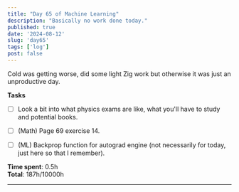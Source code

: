 ```yaml
---
title: "Day 65 of Machine Learning"
description: "Basically no work done today."
published: true
date: '2024-08-12'
slug: 'day65'
tags: ['log']
post: false
---
```

<script>
    import Image from '$lib/components/Image.svelte';
</script>

Cold was getting worse, did some light Zig work but otherwise it was just an unproductive day.

**Tasks**
- [ ] Look a bit into what physics exams are like, what you'll have to study and potential books.
- [ ] (Math) Page 69 exercise 14.
- [ ] (ML) Backprop function for autograd engine (not necessarily for today, just here so that I remember).


**Time spent**: 0.5h<br /> **Total**: 187h/10000h

___
